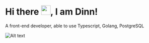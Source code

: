 
# Hi there <img src="https://raw.githubusercontent.com/MartinHeinz/MartinHeinz/master/wave.gif" width="30px">, I am Dinn!


A front-end developer, able to use Typescript, Golang, PostgreSQL

![Alt text](https://spotify-recently-played-readme.vercel.app/api?user=31ore7vehztr3tu3vexbgw4rrv3a)
